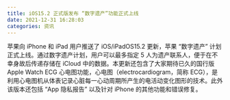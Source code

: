 ```yaml
---
title: iOS15.2 正式版发布 “数字遗产”功能正式上线
date: 2021-12-31 16:28:03
categories: 资讯
---
```

苹果向 iPhone 和 iPad 用户推送了 iOS/iPadOS15.2 更新，苹果 “数字遗产” 计划正式上线。通过数字遗产计划，用户可以最多指定 5 人为遗产联系人，便于在不幸身故后传递存储在 iCloud 中的数据。本更新还包含了大家期待已久的国行版 Apple Watch ECG 心电图功能，心电图（electrocardiogram，简称 ECG），是利用心电图机从体表记录心脏每一心动周期所产生的电活动变化图形的技术。此外该版本还包括 “App 隐私报告” 以及针对 iPhone 的其他功能和错误修复。